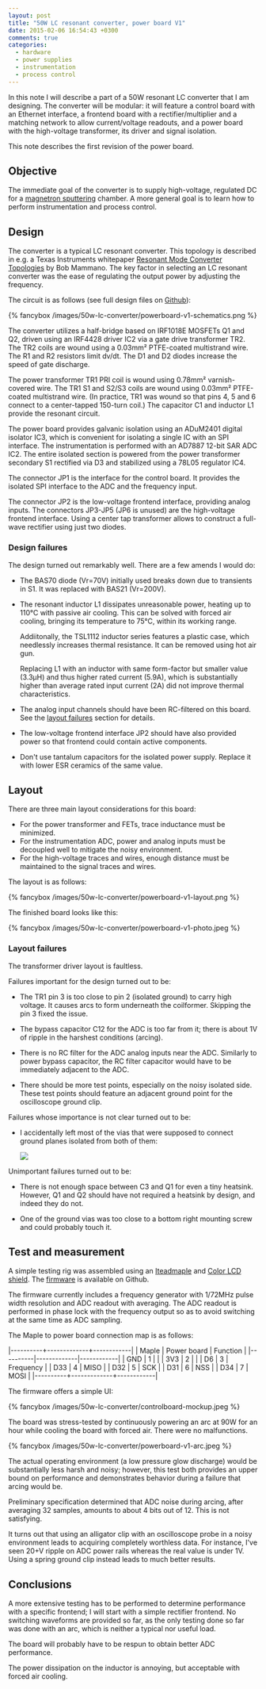 ```yaml
---
layout: post
title: "50W LC resonant converter, power board V1"
date: 2015-02-06 16:54:43 +0300
comments: true
categories:
  - hardware
  - power supplies
  - instrumentation
  - process control
---
```


In this note I will describe a part of a 50W resonant LC converter that I
am designing. The converter will be modular: it will feature a control board
with an Ethernet interface, a frontend board with a rectifier/multiplier and
a matching network to allow current/voltage readouts, and a power board
with the high-voltage transformer, its driver and signal isolation.

This note describes the first revision of the power board.

<!--more-->

Objective
---------

The immediate goal of the converter is to supply high-voltage, regulated DC
for a [magnetron sputtering](https://en.wikipedia.org/wiki/Sputter_deposition)
chamber. A more general goal is to learn how to perform instrumentation and
process control.

Design
------

The converter is a typical LC resonant converter. This topology is
described in e.g. a Texas Instruments whitepaper
[Resonant Mode Converter Topologies](http://www.ti.com/lit/ml/slup085/slup085.pdf)
by Bob Mammano. The key factor in selecting an LC resonant converter
was the ease of regulating the output power by adjusting the frequency.

The circuit is as follows (see full design files on
[Github](https://github.com/whitequark/50w-modular-psu/tree/master/powerboard-v1)):

{% fancybox /images/50w-lc-converter/powerboard-v1-schematics.png %}

The converter utilizes a half-bridge based on IRF1018E MOSFETs Q1 and Q2, driven
using an IRF4428 driver IC2 via a gate drive transformer TR2. The TR2
coils are wound using a 0.03mm² PTFE-coated multistrand wire. The R1 and R2
resistors limit dv/dt. The D1 and D2 diodes increase the speed of gate discharge.

The power transformer TR1 PRI coil is wound using 0.78mm² varnish-covered wire.
The TR1 S1 and S2/S3 coils are wound using 0.03mm² PTFE-coated multistrand wire.
(In practice, TR1 was wound so that pins 4, 5 and 6 connect to a center-tapped
150-turn coil.) The capacitor C1 and inductor L1 provide the resonant circuit.

The power board provides galvanic isolation using an ADuM2401 digital isolator IC3,
which is convenient for isolating a single IC with an SPI interface.
The instrumentation is performed with an AD7887 12-bit SAR ADC IC2.
The entire isolated section is powered from the power transformer secondary S1
rectified via D3 and stabilized using a 78L05 regulator IC4.

The connector JP1 is the interface for the control board. It provides the isolated
SPI interface to the ADC and the frequency input.

The connector JP2 is the low-voltage frontend interface, providing analog inputs.
The connectors JP3-JP5 (JP6 is unused) are the high-voltage frontend interface.
Using a center tap transformer allows to construct a full-wave rectifier
using just two diodes.

### Design failures

The design turned out remarkably well. There are a few amends I would do:

  * The BAS70 diode (Vr=70V) initially used breaks down due to transients
    in S1. It was replaced with BAS21 (Vr=200V).

  * The resonant inductor L1 dissipates unreasonable power, heating up
    to 110°C with passive air cooling. This can be solved with forced
    air cooling, bringing its temperature to 75°C, within its working
    range.

    Addiitonally, the TSL1112 inductor series features a plastic
    case, which needlessly increases thermal resistance. It can be removed
    using hot air gun.

    Replacing L1 with an inductor with same form-factor but smaller
    value (3.3µH) and thus higher rated current (5.9A), which is
    substantially higher than average rated input current (2A)
    did not improve thermal characteristics.

  * The analog input channels should have been RC-filtered on this board.
    See the [layout failures](#layout-failures) section for details.

  * The low-voltage frontend interface JP2 should have also provided
    power so that frontend could contain active components.

  * Don't use tantalum capacitors for the isolated power supply.
    Replace it with lower ESR ceramics of the same value.

Layout
------

There are three main layout considerations for this board:

  * For the power transformer and FETs, trace inductance must be minimized.
  * For the instrumentation ADC, power and analog inputs must be decoupled
    well to mitigate the noisy environment.
  * For the high-voltage traces and wires, enough distance must be
    maintained to the signal traces and wires.

The layout is as follows:

{% fancybox /images/50w-lc-converter/powerboard-v1-layout.png %}

The finished board looks like this:

{% fancybox /images/50w-lc-converter/powerboard-v1-photo.jpeg %}

### Layout failures

The transformer driver layout is faultless.

Failures important for the design turned out to be:

  * The TR1 pin 3 is too close to pin 2 (isolated ground) to carry high
    voltage. It causes arcs to form underneath the coilformer.
    Skipping the pin 3 fixed the issue.

  * The bypass capacitor C12 for the ADC is too far from it; there is
    about 1V of ripple in the harshest conditions (arcing).

  * There is no RC filter for the ADC analog inputs near the ADC. Similarly
    to power bypass capacitor, the RC filter capacitor would have to be
    immediately adjacent to the ADC.

  * There should be more test points, especially on the noisy isolated side.
    These test points should feature an adjacent ground point for
    the oscilloscope ground clip.

Failures whose importance is not clear turned out to be:

  * I accidentally left most of the vias that were supposed to connect
    ground planes isolated from both of them:

    ![](/images/50w-lc-converter/via-fail.png)

Unimportant failures turned out to be:

  * There is not enough space between C3 and Q1 for even a tiny heatsink.
    However, Q1 and Q2 should have not required a heatsink by design,
    and indeed they do not.

  * One of the ground vias was too close to a bottom right mounting screw
    and could probably touch it.

Test and measurement
--------------------

A simple testing rig was assembled using an [Iteadmaple][] and [Color LCD shield][colorlcd].
The [firmware][] is available on Github.

[firmware]: https://github.com/whitequark/50w-modular-psu/tree/master/firmware-maple

The firmware currently includes a frequency generator with 1/72MHz pulse width resolution
and ADC readout with averaging. The ADC readout is performed in phase lock with the frequency
output so as to avoid switching at the same time as ADC sampling.

The Maple to power board connection map is as follows:

|----------+-------------+------------|
| Maple    | Power board | Function   |
|----------|-------------|------------|
| GND      | 1           |            |
| 3V3      | 2           |            |
| D6       | 3           | Frequency  |
| D33      | 4           | MISO       |
| D32      | 5           | SCK        |
| D31      | 6           | NSS        |
| D34      | 7           | MOSI       |
|----------+-------------+------------|

The firmware offers a simple UI:

{% fancybox /images/50w-lc-converter/controlboard-mockup.jpeg %}

The board was stress-tested by continuously powering an arc at 90W for an hour
while cooling the board with forced air. There were no malfunctions.

{% fancybox /images/50w-lc-converter/powerboard-v1-arc.jpeg %}

The actual operating environment (a low pressure glow discharge) would be
substantially less harsh and noisy; however, this test both provides
an upper bound on performance and demonstrates behavior during a failure
that arcing would be.

Preliminary specification determined that ADC noise during arcing, after averaging
32 samples, amounts to about 4 bits out of 12. This is not satisfying.

It turns out that using an alligator clip with an oscilloscope probe in a noisy
environment leads to acquiring completely worthless data. For instance,
I've seen 20+V ripple on ADC power rails whereas the real value is under 1V.
Using a spring ground clip instead leads to much better results.

[iteadmaple]: http://imall.iteadstudio.com/im120411012.html
[colorlcd]: http://www.elecfreaks.com/store/color-lcd-shield-shdcls-p-462.html

Conclusions
-----------

A more extensive testing has to be performed to determine performance with a specific
frontend; I will start with a simple rectifier frontend. No switching waveforms
are provided so far, as the only testing done so far was done with an arc,
which is neither a typical nor useful load.

The board will probably have to be respun to obtain better ADC performance.

The power dissipation on the inductor is annoying, but acceptable with forced
air cooling.
